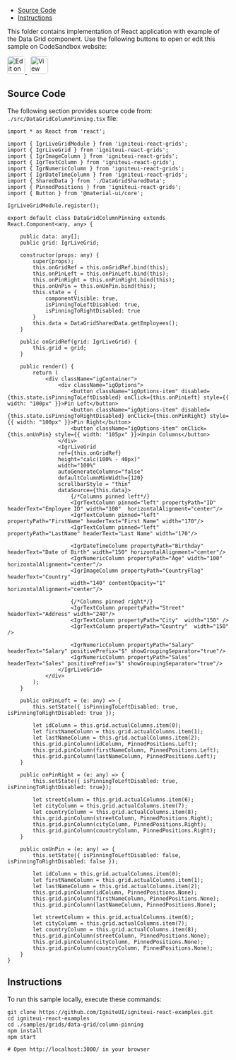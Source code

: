 <!-- WARNING Do not change this file because it wil be auto re-generated from template file: -->
<!-- https://github.com/IgniteUI/igniteui-react-examples/tree/master/sample-template-files/ReadMe.md -->

<!-- ## Table of Contents -->
<!-- - [Sample Preview](#Sample-Preview) -->
- [Source Code](#Source-Code)
- [Instructions](#Instructions)

This folder contains implementation of React application with example of the Data Grid component. Use the following buttons to open or edit this sample on CodeSandbox website:

<!-- [Data Grid](https://infragistics.com/Reactsite/components/data-grid.html) -->

<html lang="en" xmlns="http://www.w3.org/1999/xhtml">
    <body>
        <a target="_blank" href="https://codesandbox.io/s/github/IgniteUI/igniteui-react-examples/tree/master/samples/grids/data-grid/column-pinning?fontsize=14&hidenavigation=1&theme=dark&view=preview&file=/src/DataGridColumnPinning.tsx" rel="noopener noreferrer">
            <img height="40px" style="border-radius: 0.3rem" alt="Edit on CodeSandbox" src="https://static.infragistics.com/xplatform/images/sandbox/edit.png"/>
        </a>
        <!-- <a target="_blank"
href="https://codesandbox.io/s/github/IgniteUI/igniteui-react-examples/tree/master/samples/maps/geo-map/binding-csv-points?fontsize=14&hidenavigation=1&theme=dark&view=preview">
            <img alt="Edit Sample" src="https://codesandbox.io/static/img/play-codesandbox.svg"/>
        </a> -->
        <a target="_blank" style="margin-left: 0.5rem"
href="https://codesandbox.io/embed/github/IgniteUI/igniteui-react-examples/tree/master/samples/grids/data-grid/column-pinning?fontsize=14&hidenavigation=1&theme=dark&view=preview&file=/src/DataGridColumnPinning.tsx">
            <img height="40px" style="border-radius: 0.3rem" alt="View on CodeSandbox" src="https://static.infragistics.com/xplatform/images/sandbox/view.png"/>
        </a>
        <!-- <a target="_blank"
href="https://codesandbox.io/embed/github/IgniteUI/igniteui-react-examples/tree/master/samples/maps/geo-map/binding-csv-points?fontsize=14&hidenavigation=1&theme=dark&view=preview">
            <img alt="View on CodeSandbox" src="https://static.infragistics.com/xplatform/images/sandbox/view.png"/>
        </a>
https://codesandbox.io/embed/react-treemap-overview-rtb45
https://codesandbox.io/static/img/play-codesandbox.svg
https://codesandbox.io/embed/react-treemap-overview-rtb45?view=browser -->
    </body>
</html>

<!-- ## Sample Preview -->

<!-- <iframe
  src="https://codesandbox.io/embed/github/IgniteUI/igniteui-react-examples/tree/master/samples/grids/data-grid/column-pinning?fontsize=14&hidenavigation=1&theme=dark&view=preview&file=/src/DataGridColumnPinning.tsx"
  style="width:100%; height:400px; border:0; border-radius: 4px; overflow:hidden;"
  allow="accelerometer; ambient-light-sensor; camera; encrypted-media; geolocation; gyroscope; hid; microphone; midi; payment; usb; vr"
  sandbox="allow-forms allow-modals allow-popups allow-presentation allow-same-origin allow-scripts"
></iframe> -->

## Source Code

The following section provides source code from:
`./src/DataGridColumnPinning.tsx` file:

```tsx
import * as React from 'react';

import { IgrLiveGridModule } from 'igniteui-react-grids';
import { IgrLiveGrid } from 'igniteui-react-grids';
import { IgrImageColumn } from 'igniteui-react-grids';
import { IgrTextColumn } from 'igniteui-react-grids';
import { IgrNumericColumn } from 'igniteui-react-grids';
import { IgrDateTimeColumn } from 'igniteui-react-grids';
import { SharedData } from './DataGridSharedData';
import { PinnedPositions } from 'igniteui-react-grids';
import { Button } from '@material-ui/core';

IgrLiveGridModule.register();

export default class DataGridColumnPinning extends React.Component<any, any> {

    public data: any[];
    public grid: IgrLiveGrid;

    constructor(props: any) {
        super(props);
        this.onGridRef = this.onGridRef.bind(this);
        this.onPinLeft = this.onPinLeft.bind(this);
        this.onPinRight = this.onPinRight.bind(this);
        this.onUnPin = this.onUnPin.bind(this);
        this.state = {
            componentVisible: true,
            isPinningToLeftDisabled: true,
            isPinningToRightDisabled: true
        }
        this.data = DataGridSharedData.getEmployees();
    }

    public onGridRef(grid: IgrLiveGrid) {
        this.grid = grid;
    }

    public render() {
        return (
            <div className="igContainer">
                <div className="igOptions">
                    <button className="igOptions-item" disabled={this.state.isPinningToLeftDisabled} onClick={this.onPinLeft} style={{ width: "100px" }}>Pin Left</button>
                    <button className="igOptions-item" disabled={this.state.isPinningToRightDisabled} onClick={this.onPinRight} style={{ width: "100px" }}>Pin Right</button>
                    <button className="igOptions-item" onClick={this.onUnPin} style={{ width: "105px" }}>Unpin Columns</button>
                </div>
                <IgrLiveGrid
                ref={this.onGridRef}
                height="calc(100% - 40px)"
                width="100%"
                autoGenerateColumns="false"
                defaultColumnMinWidth={120}
                scrollbarStyle = "thin"
                dataSource={this.data}>
                    {/*Columns pinned left*/}
                    <IgrTextColumn pinned="left" propertyPath="ID" headerText="Employee ID" width="100"  horizontalAlignment="center"/>
                    <IgrTextColumn pinned="left" propertyPath="FirstName" headerText="First Name" width="170"/>
                    <IgrTextColumn pinned="left" propertyPath="LastName" headerText="Last Name" width="170"/>

                    <IgrDateTimeColumn propertyPath="Birthday" headerText="Date of Birth" width="150" horizontalAlignment="center"/>
                    <IgrNumericColumn propertyPath="Age" width="100" horizontalAlignment="center"/>
                    <IgrImageColumn propertyPath="CountryFlag" headerText="Country"
                    width="140" contentOpacity="1" horizontalAlignment="center"/>

                    {/*Columns pinned right*/}
                    <IgrTextColumn propertyPath="Street" headerText="Address" width="240"/>
                    <IgrTextColumn propertyPath="City"  width="150" />
                    <IgrTextColumn propertyPath="Country"  width="150" />

                    <IgrNumericColumn propertyPath="Salary" headerText="Salary" positivePrefix="$" showGroupingSeparator="true"/>
                    <IgrNumericColumn propertyPath="Sales" headerText="Sales" positivePrefix="$" showGroupingSeparator="true"/>
                </IgrLiveGrid>
            </div>
        );
    }

    public onPinLeft = (e: any) => {
        this.setState({ isPinningToLeftDisabled: true, isPinningToRightDisabled: true });

        let idColumn = this.grid.actualColumns.item(0);
        let firstNameColumn = this.grid.actualColumns.item(1);
        let lastNameColumn = this.grid.actualColumns.item(2);
        this.grid.pinColumn(idColumn, PinnedPositions.Left);
        this.grid.pinColumn(firstNameColumn, PinnedPositions.Left);
        this.grid.pinColumn(lastNameColumn, PinnedPositions.Left);
    }

    public onPinRight = (e: any) => {
        this.setState({ isPinningToLeftDisabled: true, isPinningToRightDisabled: true});

        let streetColumn = this.grid.actualColumns.item(6);
        let cityColumn = this.grid.actualColumns.item(7);
        let countryColumn = this.grid.actualColumns.item(8);
        this.grid.pinColumn(streetColumn, PinnedPositions.Right);
        this.grid.pinColumn(cityColumn, PinnedPositions.Right);
        this.grid.pinColumn(countryColumn, PinnedPositions.Right);
    }

    public onUnPin = (e: any) => {
        this.setState({ isPinningToLeftDisabled: false, isPinningToRightDisabled: false });

        let idColumn = this.grid.actualColumns.item(0);
        let firstNameColumn = this.grid.actualColumns.item(1);
        let lastNameColumn = this.grid.actualColumns.item(2);
        this.grid.pinColumn(idColumn, PinnedPositions.None);
        this.grid.pinColumn(firstNameColumn, PinnedPositions.None);
        this.grid.pinColumn(lastNameColumn, PinnedPositions.None);

        let streetColumn = this.grid.actualColumns.item(6);
        let cityColumn = this.grid.actualColumns.item(7);
        let countryColumn = this.grid.actualColumns.item(8);
        this.grid.pinColumn(streetColumn, PinnedPositions.None);
        this.grid.pinColumn(cityColumn, PinnedPositions.None);
        this.grid.pinColumn(countryColumn, PinnedPositions.None);
    }
}
```

## Instructions
To run this sample locally, execute these commands:

```
git clone https://github.com/IgniteUI/igniteui-react-examples.git
cd igniteui-react-examples
cd ./samples/grids/data-grid/column-pinning
npm install
npm start

# Open http://localhost:3000/ in your browser
```

